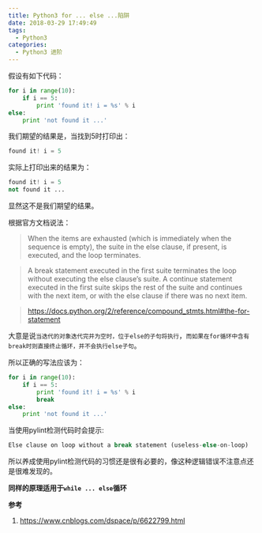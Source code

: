 ```yaml
---
title: Python3 for ... else ...陷阱
date: 2018-03-29 17:49:49
tags:
  - Python3
categories:
  - Python3 进阶
---
```

假设有如下代码：
```Python
for i in range(10):
    if i == 5:
        print 'found it! i = %s' % i
else:
    print 'not found it ...'

```
我们期望的结果是，当找到5时打印出：
```python
found it! i = 5
```
实际上打印出来的结果为：
```python
found it! i = 5
not found it ...
```
显然这不是我们期望的结果。
<!-- more -->

根据官方文档说法：
>When the items are exhausted (which is immediately when the sequence is empty), the suite in the else clause, if present, is executed, and the loop terminates.

>A break statement executed in the first suite terminates the loop without executing the else clause’s suite. A continue statement executed in the first suite skips the rest of the suite and continues with the next item, or with the else clause if there was no next item.

>https://docs.python.org/2/reference/compound_stmts.html#the-for-statement


大意是说`当迭代的对象迭代完并为空时，位于else的子句将执行`，`而如果在for循环中含有break时则直接终止循环，并不会执行else子句`。

所以正确的写法应该为：
```python
for i in range(10):
    if i == 5:
        print 'found it! i = %s' % i
        break
else:
    print 'not found it ...'
```

当使用pylint检测代码时会提示:
```python
Else clause on loop without a break statement (useless-else-on-loop)
```
所以养成使用pylint检测代码的习惯还是很有必要的，像这种逻辑错误不注意点还是很难发现的。

**同样的原理适用于`while ... else`循环**

**参考**

1. https://www.cnblogs.com/dspace/p/6622799.html
